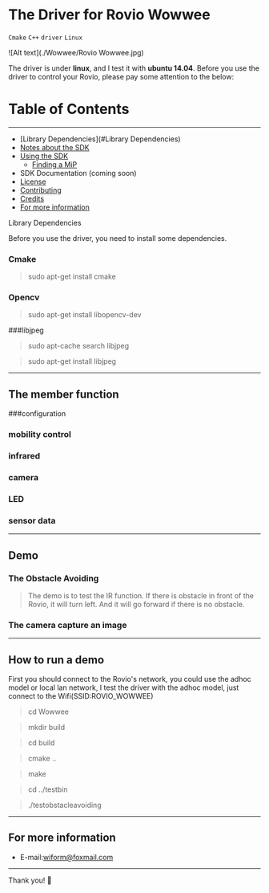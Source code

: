 # The Driver for Rovio Wowwee
`Cmake` `C++` `driver` `Linux`

![Alt text](./Wowwee/Rovio Wowwee.jpg)

The driver is under **linux**, and I test it with **ubuntu 14.04**. Before you use the driver to control your Rovio, please pay some attention to the below:

# Table of Contents 
-------------------
- [Library Dependencies](#Library Dependencies)
- [Notes about the SDK](#notes-about-the-sdk)
- [Using the SDK](#using-the-sdk)
	- [Finding a MiP](#finding-mips)
- SDK Documentation (coming soon)
- [License](#license)
- [Contributing](#contributing)
- [Credits](#credits)
- [For more information](#for-more-information)

Library Dependencies

Before you use the driver, you need to install some dependencies.

### Cmake 
> sudo apt-get install cmake

### Opencv
>sudo apt-get install libopencv-dev

###libjpeg

>sudo apt-cache search libjpeg

>sudo apt-get install libjpeg


-------------------

## The member function 

###configuration

### mobility control

### infrared


### camera

### LED

### sensor data
-------------------

## Demo
### The Obstacle Avoiding
>The demo is to test the IR function. If there is obstacle in front of the Rovio, it will turn left. And it will go forward if there is no obstacle. 

### The camera capture an image

-------------------
## How to run a demo
First you should connect to the Rovio's network, you could use the adhoc model or local lan network, I test the driver with the adhoc model, just  connect to the Wifi(SSID:ROVIO_WOWWEE)

>cd Wowwee

>mkdir build

>cd build

>cmake ..

>make

>cd ../testbin

>./testobstacleavoiding

-------------------

## For more information
- E-mail:[wiform@foxmail.com](wiform@foxmail.com)

---------
Thank you!
:panda_face:



